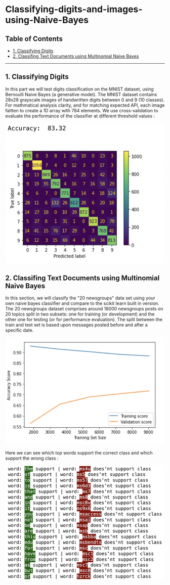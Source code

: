 # Classifying-digits-and-images-using-Naive-Bayes

## Table of Contents

- [1. Classifying Digits](#1.-Classifying-Digits)
- [2. Classifing Text Documents using Multinomial Naive Bayes](#2.-Classifing-Text-Documents-using-Multinomial-Naive-Bayes)

----

## 1. Classifying Digits

In this part we will test digits classification on the MNIST dataset, using Bernoulli Naive Bayes (a generative model). The MNIST dataset contains 28x28 grayscale images of handwritten digits between 0 and 9 (10 classes). For mathmatical analysis clarity, and for matching expected API, each image faltten to create a 1D array with 784 elements.
We use cross-validation to evaluate the performance of the classifier at different threshold values :

![Screenshot](/images/cross-validation-digits.png)

## 2. Classifing Text Documents using Multinomial Naive Bayes

In this section, we will classify the "20 newsgroups" data set using your own naive bayes classifier and compare to the scikit learn built in version.
The 20 newsgroups dataset comprises around 18000 newsgroups posts on 20 topics split in two subsets: one for training (or development) and the other one for testing (or for performance evaluation). The split between the train and test set is based upon messages posted before and after a specific date.

![Screenshot](/images/learning-curve.png)

Here we can see which top words support the correct class and which support the wrong class : 

![Screenshot](/images/top-words.png)








